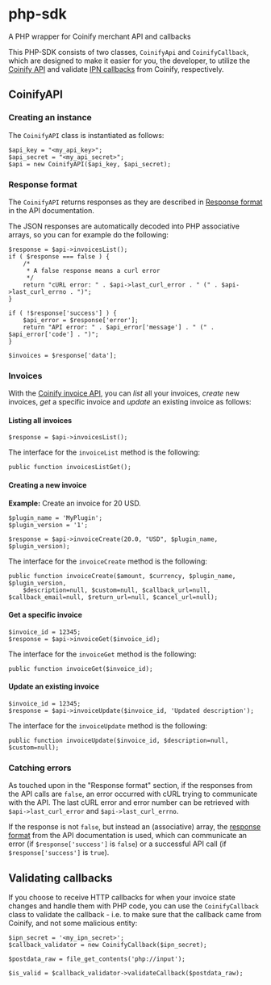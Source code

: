 # php-sdk
A PHP wrapper for Coinify merchant API and callbacks

This PHP-SDK consists of two classes, `CoinifyApi` and `CoinifyCallback`, which are designed to make it easier for you,
the developer, to utilize the [Coinify API](https://coinify.com/docs/api) and validate [IPN callbacks](https://coinify.com/docs/api/#callbacks) from Coinify, respectively. 

## CoinifyAPI

### Creating an instance
The `CoinifyAPI` class is instantiated as follows:

```
$api_key = "<my_api_key>";
$api_secret = "<my_api_secret>";
$api = new CoinifyAPI($api_key, $api_secret);
```

### Response format
The `CoinifyAPI` returns responses as they are described in [Response format](https://coinify.com/docs/api/#response-format) in the API documentation.

The JSON responses are automatically decoded into PHP associative arrays, so you can for example do the following:

```
$response = $api->invoicesList();
if ( $response === false ) {
    /*
     * A false response means a curl error
     */
    return "cURL error: " . $api->last_curl_error . " (" . $api->last_curl_errno . ")";
}

if ( !$response['success'] ) {
    $api_error = $response['error'];
    return "API error: " . $api_error['message'] . " (" . $api_error['code'] . ")";
}

$invoices = $response['data'];
```

### Invoices
With the [Coinify invoice API](https://coinify.com/docs/api/#invoices), you can *list* all your invoices, *create* new invoices, *get* a specific invoice and *update* an existing invoice as follows:

#### Listing all invoices
```
$response = $api->invoicesList();
```

The interface for the `invoiceList` method is the following:
```
public function invoicesListGet();
```

#### Creating a new invoice
**Example:** Create an invoice for 20 USD.

```
$plugin_name = 'MyPlugin';
$plugin_version = '1';

$response = $api->invoiceCreate(20.0, "USD", $plugin_name, $plugin_version);
```

The interface for the `invoiceCreate` method is the following:
```
public function invoiceCreate($amount, $currency, $plugin_name, $plugin_version,
    $description=null, $custom=null, $callback_url=null, $callback_email=null, $return_url=null, $cancel_url=null);
```

#### Get a specific invoice
```
$invoice_id = 12345;
$response = $api->invoiceGet($invoice_id);
```

The interface for the `invoiceGet` method is the following:
```
public function invoiceGet($invoice_id);
```

#### Update an existing invoice
```
$invoice_id = 12345;
$response = $api->invoiceUpdate($invoice_id, 'Updated description');
```

The interface for the `invoiceUpdate` method is the following:
```
public function invoiceUpdate($invoice_id, $description=null, $custom=null);
```

### Catching errors
As touched upon in the "Response format" section, if the responses from the API calls are `false`, an error occurred with cURL trying to communicate with the API. The last cURL error and error number can be retrieved with `$api->last_curl_error` and `$api->last_curl_errno`.

If the response is not `false`, but instead an (associative) array, the [response format](https://coinify.com/docs/api/#response-format) from the API documentation is used, which can communicate an error (if `$response['success']` is `false`) or a successful API call (if `$response['success']` is `true`).


## Validating callbacks
If you choose to receive HTTP callbacks for when your invoice state changes and handle them with PHP code, you can use the `CoinifyCallback` class to validate the callback - i.e. to make sure that the callback came from Coinify, and not some malicious entity:

```
$ipn_secret = '<my_ipn_secret>';
$callback_validator = new CoinifyCallback($ipn_secret);

$postdata_raw = file_get_contents('php://input');

$is_valid = $callback_validator->validateCallback($postdata_raw);
```